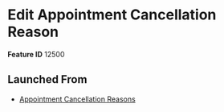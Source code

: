 # Edit Appointment Cancellation Reason

**Feature ID** 12500

## Launched From

- [Appointment Cancellation Reasons](Appointment%20Cancellation%20Reasons.md)











































































